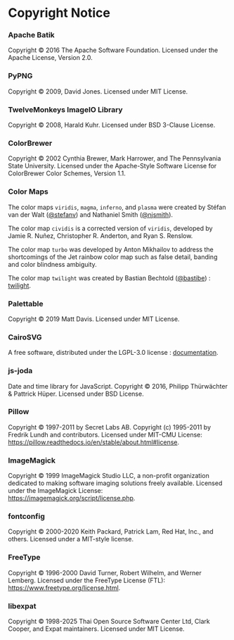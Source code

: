 # Copyright Notice

### Apache Batik

Copyright © 2016 The Apache Software Foundation. Licensed under the Apache License, Version 2.0.

### PyPNG

Copyright © 2009, David Jones. Licensed under MIT License.

### TwelveMonkeys ImageIO Library

Copyright © 2008, Harald Kuhr. Licensed under BSD 3-Clause License.

### ColorBrewer

Copyright © 2002 Cynthia Brewer, Mark Harrower, and The Pennsylvania State University.
Licensed under the Apache-Style Software License for ColorBrewer Color Schemes, Version 1.1.

### Color Maps

The color maps `viridis`, `magma`, `inferno`, and `plasma` were created by
Stéfan van der Walt ([@stefanv](https://github.com/stefanv)) and Nathaniel
Smith ([@njsmith](https://github.com/njsmith)).

The color map `cividis` is a corrected version of `viridis`, developed by
Jamie R. Nuñez, Christopher R. Anderton, and Ryan S. Renslow.

The color map `turbo` was developed by Anton Mikhailov to address the
shortcomings of the Jet rainbow color map such as false detail, banding and
color blindness ambiguity.

The color map `twilight` was created by Bastian
Bechtold ([@bastibe](https://github.com/bastibe)) : [twilight](https://github.com/bastibe/twilight).

### Palettable

Copyright © 2019 Matt Davis. Licensed under MIT License.

### CairoSVG

A free software, distributed under the LGPL-3.0 license : [documentation](https://cairosvg.org/documentation/).

### js-joda

Date and time library for JavaScript.
Copyright © 2016, Philipp Thürwächter & Pattrick Hüper. Licensed under BSD License.

### Pillow

Copyright © 1997-2011 by Secret Labs AB. Copyright (c) 1995-2011 by Fredrik Lundh and contributors.
Licensed under MIT-CMU License: https://pillow.readthedocs.io/en/stable/about.html#license.

### ImageMagick

Copyright © 1999 ImageMagick Studio LLC, a non-profit organization dedicated
to making software imaging solutions freely available.
Licensed under the ImageMagick License: https://imagemagick.org/script/license.php.

### fontconfig

Copyright © 2000-2020 Keith Packard, Patrick Lam, Red Hat, Inc., and others.
Licensed under a MIT-style license.

### FreeType

Copyright © 1996-2000 David Turner, Robert Wilhelm, and Werner Lemberg.
Licensed under the FreeType License (FTL): https://www.freetype.org/license.html.

### libexpat

Copyright © 1998-2025 Thai Open Source Software Center Ltd, Clark Cooper, and Expat maintainers.
Licensed under MIT License.